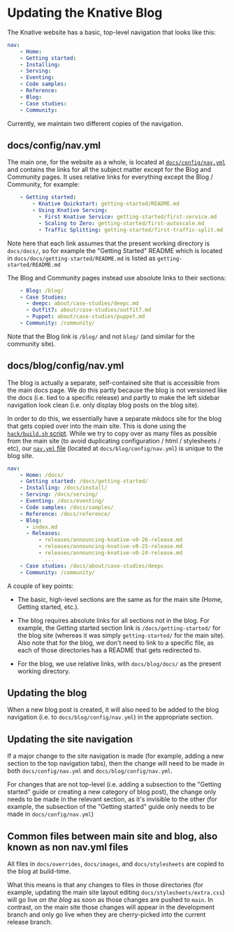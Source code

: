 # Updating the Knative Blog

The Knative website has a basic, top-level navigation that looks like this:

```yaml
nav:
    - Home:
    - Getting started:
    - Installing:
    - Serving:
    - Eventing:
    - Code samples:
    - Reference:
    - Blog:
    - Case studies:
    - Community:
```

Currently, we maintain two different copies of the navigation.

## docs/config/nav.yml

The main one, for the website as a whole, is located at [`docs/config/nav.yml`](docs/config/nav.yml) and contains the links for all the subject matter except for the Blog and Community pages. It uses relative links for everything except the Blog / Community, for example:

```yaml
    - Getting started:
        - Knative Quickstart: getting-started/README.md
        - Using Knative Serving:
          - First Knative Service: getting-started/first-service.md
          - Scaling to Zero: getting-started/first-autoscale.md
          - Traffic Splitting: getting-started/first-traffic-split.md
```

Note here that each link assumes that the present working directory is `docs/docs/`, so for example the "Getting Started" README which is located in `docs/docs/getting-started/README.md` is listed as `getting-started/README.md`

The Blog and Community pages instead use absolute links to their sections:

```yaml
    - Blog: /blog/
    - Case Studies:
      - deepc: about/case-studies/deepc.md
      - Outfit7: about/case-studies/outfit7.md
      - Puppet: about/case-studies/puppet.md
    - Community: /community/
```

Note that the Blog link is `/blog/` and not `blog/` (and similar for the community site).

## docs/blog/config/nav.yml

The blog is actually a separate, self-contained site that is accessible from the main docs page. We do this partly because the blog is not versioned like the docs (i.e. tied to a specific release) and partly to make the left sidebar navigation look clean (i.e. only display blog posts on the blog site).

In order to do this, we essentially have a separate mkdocs site for the blog that gets copied over into the main site. This is done using the [`hack/build.sh` script](https://github.com/knative/docs/blob/main/hack/build.sh#L84-L90). While we try to copy over as many files as possible from the main site (to avoid duplicating configuration / html / stylesheets / etc), our [`nav.yml` file](docs/blog/config/nav.yml) (located at `docs/blog/config/nav.yml`) is unique to the blog site.

```yaml
nav:
    - Home: /docs/
    - Getting started: /docs/getting-started/
    - Installing: /docs/install/
    - Serving: /docs/serving/
    - Eventing: /docs/eventing/
    - Code samples: /docs/samples/
    - Reference: /docs/reference/
    - Blog:
      - index.md
      - Releases:
          - releases/announcing-knative-v0-26-release.md
          - releases/announcing-knative-v0-25-release.md
          - releases/announcing-knative-v0-24-release.md
            ...
    - Case studies: /docs/about/case-studies/deepc
    - Community: /community/
```

A couple of key points:

* The basic, high-level sections are the same as for the main site (Home, Getting started, etc.).

* The blog requires absolute links for all sections not in the blog. For example, the Getting started section link is `/docs/getting-started/` for the blog site (whereas it was simply `getting-started/` for the main site). Also note that for the blog, we don't need to link to a specific file, as each of those directories has a README that gets redirected to.

* For the blog, we use relative links, with `docs/blog/docs/` as the present working directory.

## Updating the blog

When a new blog post is created, it will also need to be added to the blog navigation (i.e. to `docs/blog/config/nav.yml`) in the appropriate section.

## Updating the site navigation

If a major change to the site navigation is made (for example, adding a new section to the top navigation tabs), then the change will need to be made in both `docs/config/nav.yml` and `docs/blog/config/nav.yml`.

For changes that are not top-level (i.e. adding a subsection to the "Getting started" guide or creating a new category of blog post), the change only needs to be made in the relevant section, as it's invisible to the other (for example, the subsection of the "Getting started" guide only needs to be made in `docs/config/nav.yml`)

## Common files between main site and blog, also known as non nav.yml files

All files in `docs/overrides`, `docs/images`, and `docs/stylesheets` are copied to the blog at build-time.

What this means is that any changes to files in those directories (for example, updating the main site layout editing `docs/stylesheets/extra.css`) will go live _on the blog_ as soon as those changes are pushed to `main`. In contrast, on the main site those changes will appear in the development branch and only go live when they are cherry-picked into the current release branch.
